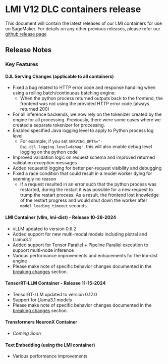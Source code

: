 # LMI V12 DLC containers release

This document will contain the latest releases of our LMI containers for use on SageMaker. 
For details on any other previous releases, please refer our [github release page](https://github.com/deepjavalibrary/djl-serving/releases)

## Release Notes

### Key Features

#### DJL Serving Changes (applicable to all containers)
* Fixed a bug related to HTTP error code and response handling when using a rolling batch/continuous batching engine:
  * When the python process returned outputs back to the frontend, the frontend was not using the provided HTTP error code (always returned 200)
* For all inference backends, we now rely on the tokenizer created by the engine for all processing. Previously, there were some cases where we created a separate tokenizer for processing.
* Enabled specified Java logging level to apply to Python process log level
  * For example, if you set `SERVING_OPTS="-Dai.djl.logging.level=debug"`, this will also enable debug level logging on the python code
* Improved validation logic on request schema and improved returned validation exception messages
* Added requestId logging for better per-request visibility and debugging
* Fixed a race condition that could result in a model worker dying for seemingly no reason
  * If a request resulted in an error such that the python process was restarted, during the restart it was possible for a new request to trump
    the restart process. As a result, the frontend lost knowledge of the restart progress and would shut down the worker after `model_loading_timeout` seconds.


#### LMI Container (vllm, lmi-dist) - Release 10-28-2024
* vLLM updated to version 0.6.2 
* Added support for new multi-modal models including pixtral and Llama3.2
* Added support for Tensor Parallel + Pipeline Parallel execution to support multi-node inference
* Various performance improvements and enhacements for the lmi-dist engine
* Please make note of specific behavior changes documented in the [breaking changes](../announcements/breaking_changes.md) section.


#### TensorRT-LLM Container - Release 11-15-2024
* TensorRT-LLM updated to version 0.12.0
* Support for Llama3.1 models
* Please make note of specific behavior changes documented in the [breaking changes](../announcements/breaking_changes.md) section.


#### Transformers NeuronX Container
* _Coming Soon_


#### Text Embedding (using the LMI container)
* Various performance improvements

